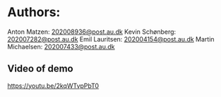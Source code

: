 # 

# Authors:
Anton Matzen: 202008936@post.au.dk
Kevin Schønberg: 202007282@post.au.dk
Emil Lauritsen: 202004154@post.au.dk
Martin Michaelsen: 202007433@post.au.dk


## Video of demo
https://youtu.be/2kqWTvpPbT0
